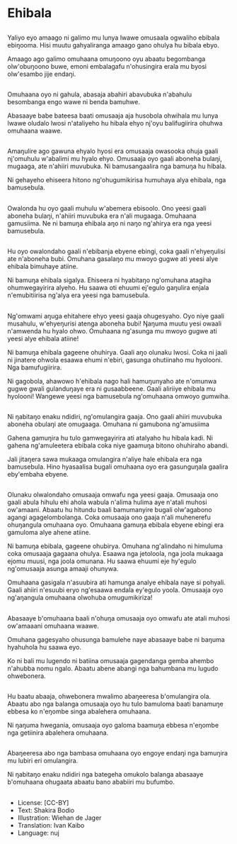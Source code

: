 # Ehibala

##
Yaliyo eyo amaago ni galimo mu lunya lwawe omusaala ogwaliho ebibala ebiŋooma. Hisi muutu gahyaliranga amaago gano ohulya hu bibala ebyo. 

Amaago ago galimo omuhaana omuŋoono oyu abaatu begombanga olw'obuŋoono buwe, emoni embalagafu n'ohusingira erala mu byosi olw'esambo jije endaŋi.

##
Omuhaana oyo ni gahula, abasaja abahiri abavubuka n'abahulu besombanga engo wawe ni benda bamuhwe.

Abasaaye babe bateesa baati omusaaja aja husobola ohwihala mu lunya lwawe oludalo lwosi n'ataliyeho hu hibala ehyo nj'oyu balifugiirira ohuhwa omuhaana waawe.

##
Amaŋulire ago gawuna ehyalo hyosi era omusaaja owasooka ohuja gaali nj'omuhulu w'abalimi mu hyalo ehyo. Omusaaja oyo gaali aboneha bulaŋi, mugaaga, ate n'ahiiri muvubuka. Ni bamusangaalira nga bamuŋa hu hibala.

Ni gehayeho ehiseera hitono ng'ohugumikirisa humuhaya alya ehibala, nga bamusebula.

##
Owalonda hu oyo gaali muhulu w'abemera ebisoolo. Ono yeesi gaali aboneha bulaŋi, n'ahiiri muvubuka era n'ali mugaaga. Omuhaana gamusiima. Ne ni bamuŋa ehibala aŋo ni naŋo ng'ahirya era nga yeesi bamusebula.

##
Hu oyo owalondaho gaali n'ebibanja ebyene ebingi, coka gaali n'ehyeŋulisi ate n'aboneha bubi. Omuhana gasalaŋo mu mwoyo gugwe ati yeesi alye ehibala bimuhaye atiine.

Ni bamuŋa ehibala sigalya. Ehiseera ni hyabitaŋo ng'omuhana atagiha ohumwegayirira alyeho. Hu saawa oti ehuumi ej'egulo gaŋulira enjala n'emubitiirisa ng'alya era yeesi nga bamusebula. 

##
Ng'omwami aŋuga ehitahere ehyo yeesi gaaja ohugesyaho. Oyo niye gaali musahulu, w'ehyeŋurisi atenga aboneha bubi! Ŋaŋuma muutu yesi owaali n'amwenda hu hyalo ohwo. Omuhaana ng'asunga mu mwoyo gugwe ati yeesi alye ehibala atiine! 

Ni bamuŋa ehibala gageene ohuhirya. Gaali aŋo olunaku lwosi. Coka ni jaali ni jinatere ohwola esaawa ehumi n'ebiri, gasunga ohutiinaho mu hyolooni. Nga bamufugiirira.

Ni gagobola, ahawowo h'ehibala nago hali hamuŋunyaho ate n'omunwa gugwe gwali gulanduŋaye era ni gusaabbeene. Gaali aliriiye ehibala mu hyolooni! Wangewe yeesi nga bamusebula ng'omuhaana omwoyo gumwiha.

##
Ni ŋabitaŋo enaku ndidiri, ng'omulangira gaaja. Ono gaali ahiiri muvubuka aboneha obulaŋi ate omugaaga. Omuhana ni gamubona ng'amusiima 

Gahena gamuŋira hu tulo gamwegayirira ati atalyaho hu hibala kadi. Ni gahena ng'amuleetera ebibala coka niye gaamuŋa bitono ohuhiraho abandi. 

Jali jitaŋera sawa mukaaga omulangira n'aliye hale ehibala era nga bamusebula. Hino hyasaalisa bugali omuhaana oyo era gasunguŋala gaalira eby'embaha ebyene. 

##
Olunaku olwalondaho omusaaja omwafu nga yeesi gaaja. Omusaaja ono gaali abula hihulu ehi ahola wabula n'alima hulima aye n'atali muhosi ow'amaani. Abaatu hu hitundu baali bamumanyire bugali olw'agabono agangi agagelombolanga. Coka omusaaja ono gaaja n'ali muhenerefu ohuŋangula omuhaana oyo. Omuhaana gamuŋa ebibala ebyene ebingi era gamuloma alye ahene atiine. 

Ni bamuŋa ebibala, gageene ohubirya. Omuhana ng'alindaho ni himuluma coka omusaaja gagaana ohulya. Esaawa nga jetoloola, nga joola mukaaga ejomu muusi, nga joola omunana. Hu saawa ehuumi eje hy'egulo ng'omusaaja asunga amaaji ohunywa.

Omuhaana gasigala n'asuubira ati hamunga analye ehibala naye si pohyali. Gaali ahiiri n'esuubi eryo ng'esaawa endala ey'egulo yoola. Omusaaja oyo ng'aŋangula omuhaana olwohuba omugumikiriza!

##
Abasaaye b'omuhaana baali n'ohuŋa omusaaja oyo omwafu ate atali muhosi ow'amaaani omuhaana waawe. 

Omuhana gagesyaho ohusunga bamulehe naye abasaaye babe ni baŋuma hyahuhola hu saawa eyo.

Ko ni bali mu lugendo ni batiina omusaaja gagendanga gemba ahembo n'ahubba nomu ngalo. Abaatu abene abangi nga bahumbana mu lugudo ohwebonera.

##
Hu baatu abaaja, ohwebonera mwalimo abaŋeeresa b'omulangira ola. Abaatu abo nga balanga omusaaja oyo hu tulo bamuloma baati banamuŋe ebbesa ko n'eŋombe singa abalehera omuhaana.

Ni ŋaŋuma hwegania, omusaaja oyo galoma baamuŋa ebbesa n'eŋombe nga getiinira abalehera omuhaana.

##
Abaŋeeresa abo nga bambasa omuhaana oyo engoye endaŋi nga bamuŋira mu lubiri eri omulangira.

Ni ŋabitaŋo enaku ndidiri nga bategeha omukolo balanga abasaaye b'omuhaana ohugaata abaatu bano ababiiri mu bufumbo.

##
* License: [CC-BY]
* Text: Shakira Bodio
* Illustration: Wiehan de Jager
* Translation: Ivan Kaibo
* Language: nuj
